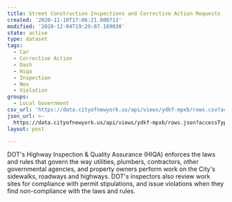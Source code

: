 ```yaml
---
title: Street Construction Inspections and Corrective Action Requests
created: '2020-11-10T17:06:21.808713'
modified: '2020-12-04T19:29:07.189038'
state: active
type: dataset
tags:
  - Car
  - Corrective Action
  - Dash
  - Hiqa
  - Inspection
  - Nov
  - Violation
groups:
  - Local Government
csv_url: 'https://data.cityofnewyork.us/api/views/ydkf-mpxb/rows.csv?accessType=DOWNLOAD'
json_url: >-
  https://data.cityofnewyork.us/api/views/ydkf-mpxb/rows.json?accessType=DOWNLOAD
layout: post

---
```

DOT's Highway Inspection & Quality Assurance (HIQA) enforces the laws and rules that govern the way utilities, plumbers, contractors, other governmental agencies, and property owners perform work on the City's sidewalks, roadways and highways. DOT's inspectors also review work sites for compliance with permit stipulations, and issue violations when they find non-compliance with the laws and rules.
